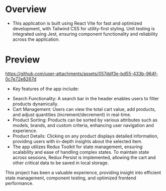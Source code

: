# Overview

- This application is built using React Vite for fast and optimized development, with Tailwind CSS for utility-first styling. Unit testing is integrated using Jest, ensuring component functionality and reliability across the application.

# Preview

https://github.com/user-attachments/assets/057ddf3e-bd55-433b-964f-0c7e72e8267d

- Key features of the app include:

* Search Functionality: A search bar in the header enables users to filter products dynamically.
* Cart Management: Users can view the total cart value, add products, and adjust quantities (increment/decrement) in real-time.
* Product Sorting: Products can be sorted by various attributes such as models, brands, and custom criteria, enhancing user navigation and experience.
* Product Details: Clicking on any product displays detailed information, providing users with in-depth insights about the selected item.
* The app utilizes Redux Toolkit for state management, ensuring scalability and ease of handling complex states. To maintain state across sessions, Redux Persist is implemented, allowing the cart and other critical data to be saved in local storage.

This project has been a valuable experience, providing insight into efficient state management, component testing, and optimized frontend performance.

